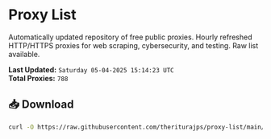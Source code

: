 # Proxy List

Automatically updated repository of free public proxies. Hourly refreshed HTTP/HTTPS proxies for web scraping, cybersecurity, and testing. Raw list available.

**Last Updated:** `Saturday 05-04-2025 15:14:23 UTC`  
**Total Proxies:** `788`

## 📥 Download
```bash
curl -O https://raw.githubusercontent.com/theriturajps/proxy-list/main/proxies.txt
